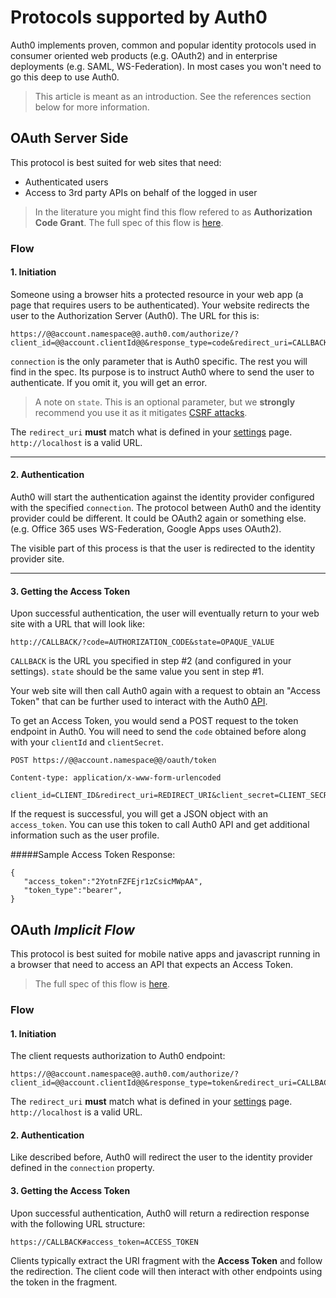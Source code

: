 # Protocols supported by Auth0 

Auth0 implements proven, common and popular identity protocols used in consumer oriented web products (e.g. OAuth2) and in enterprise deployments (e.g. SAML, WS-Federation). In most cases you won't need to go this deep to use Auth0.

>This article is meant as an introduction. See the references section below for more information. 

## OAuth Server Side

This protocol is best suited for web sites that need:

- Authenticated users
- Access to 3rd party APIs on behalf of the logged in user

> In the literature you might find this flow refered to as __Authorization Code Grant__. The full spec of this flow is [here](http://tools.ietf.org/html/rfc6749#section-4.1).

### Flow

#### 1. Initiation

Someone using a browser hits a protected resource in your web app (a page that requires users to be authenticated). Your website redirects the user to the Authorization Server (Auth0).  The URL for this is:
            
    https://@@account.namespace@@.auth0.com/authorize/?client_id=@@account.clientId@@&response_type=code&redirect_uri=CALLBACK&state=OPAQUE_VALUE&connection=YOUR_CONNECTION
    
 `connection` is the only parameter that is Auth0 specific. The rest you will find in the spec. Its purpose is to instruct Auth0 where to send the user to authenticate. If you omit it, you will get an error.

> A note on `state`. This is an optional parameter, but we __strongly__ recommend you use it as it mitigates [CSRF attacks](http://en.wikipedia.org/wiki/Cross-site_request_forgery).

The `redirect_uri` __must__ match what is defined in your [settings](https://app.auth0.com/#/settings) page. `http://localhost` is a valid URL.

---

#### 2. Authentication

Auth0 will start the authentication against the identity provider configured with the specified `connection`. The protocol between Auth0 and the identity provider could be different. It could be OAuth2 again or something else. (e.g. Office 365 uses WS-Federation, Google Apps uses OAuth2).

The visible part of this process is that the user is redirected to the identity provider site.

---

#### 3. Getting the Access Token

Upon successful authentication, the user will eventually return to your web site with a URL that will look like:

    http://CALLBACK/?code=AUTHORIZATION_CODE&state=OPAQUE_VALUE

`CALLBACK` is the URL you specified in step #2 (and configured in your settings). `state` should be the same value you sent in step #1. 

Your web site will then call Auth0 again with a request to obtain an "Access Token" that can be further used to interact with the Auth0 [API](api-reference). 

To get an Access Token, you would send a POST request to the token endpoint in Auth0. You will need to send the `code` obtained before along with your `clientId` and `clientSecret`. 

	POST https://@@account.namespace@@/oauth/token

	Content-type: application/x-www-form-urlencoded

	client_id=CLIENT_ID&redirect_uri=REDIRECT_URI&client_secret=CLIENT_SECRET&code=AUTHORIZATION_CODE&grant_type=authorization_code 

If the request is successful, you will get a JSON object with an `access_token`. You can use this token to call Auth0 API and get additional information such as the user profile.

#####Sample Access Token Response:

	{
       "access_token":"2YotnFZFEjr1zCsicMWpAA",
       "token_type":"bearer",
    }

## OAuth _Implicit Flow_

This protocol is best suited for mobile native apps and javascript running in a browser that need to access an API that expects an Access Token.

> The full spec of this flow is [here](http://tools.ietf.org/html/rfc6749#section-4.2).

### Flow

#### 1. Initiation

The client requests authorization to Auth0 endpoint:

	https://@@account.namespace@@.auth0.com/authorize/?client_id=@@account.clientId@@&response_type=token&redirect_uri=CALLBACK&state=OPAQUE_VALUE&connection=YOUR_CONNECTION

The `redirect_uri` __must__ match what is defined in your [settings](https://app.auth0.com/#/settings) page. `http://localhost` is a valid URL.

#### 2. Authentication

Like described before, Auth0 will redirect the user to the identity provider defined in the `connection` property.

#### 3. Getting the Access Token

Upon successful authentication, Auth0 will return a redirection response with the following URL structure:

	https://CALLBACK#access_token=ACCESS_TOKEN

Clients typically extract the URI fragment with the __Access Token__ and follow the redirection. The client code will then interact with other endpoints using the token in the fragment.
